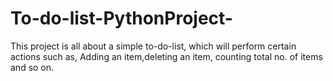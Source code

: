# To-do-list-PythonProject-
This project is all about a simple to-do-list, which will perform certain actions such as, Adding an item,deleting an item, counting total no. of items and so on.
